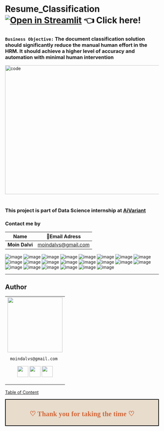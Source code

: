 # Resume_Classification [![Open in Streamlit](http://static.streamlit.io/badges/streamlit_badge_black_white.svg)](https://moindalvs-resume-classification-trail-resume-szy81n.streamlitapp.com/) 👈 Click here!

### **`Business Objective:`** The document classification solution should significantly reduce the manual human effort in the HRM. It should achieve a higher level of accuracy and automation with minimal human intervention

<img align="center" alt="code"  height="422" width="800" src = "https://user-images.githubusercontent.com/99672298/191675777-55a91042-7102-4c1d-be20-fbf744f9029f.gif">

### </br>This project is part of Data Science internship at [AiVariant](https://aivariant.com/)

### **Contact me by**
Name | 💌Email Adress |
| --- | --- |
| **Moin Dalvi** | moindalvs@gmail.com |

![image](https://user-images.githubusercontent.com/99672298/191672886-e0043065-0835-45d9-a8f2-928ab303f1c2.png)
![image](https://user-images.githubusercontent.com/99672298/191672899-54c60a77-30d7-46bb-95cd-0630ddcc3e58.png)
![image](https://user-images.githubusercontent.com/99672298/191673003-0020c3a7-3868-4b06-804d-81c780abb8f4.png)
![image](https://user-images.githubusercontent.com/99672298/191673015-acad1cad-2885-4e79-b575-b9dbe6d4b6b6.png)
![image](https://user-images.githubusercontent.com/99672298/191673031-bd4901b9-c6de-475a-931b-083c5d3e503f.png)
![image](https://user-images.githubusercontent.com/99672298/191673084-c5bd83c1-a777-4f2b-86ec-2fc24aa473ed.png)
![image](https://user-images.githubusercontent.com/99672298/191673098-1a402675-e2a1-4fc8-86ae-103558a93df3.png)
![image](https://user-images.githubusercontent.com/99672298/191673110-c270ffc2-23c6-4d0c-867b-502b4535e223.png)
![image](https://user-images.githubusercontent.com/99672298/191673120-105bec12-c2f0-41d4-a673-ed3c538e4246.png)
![image](https://user-images.githubusercontent.com/99672298/191673139-a901cc7a-4c47-47cf-853a-8a5f7dc5de11.png)
![image](https://user-images.githubusercontent.com/99672298/191673154-84686486-9dbb-46fe-8e02-83f5c068dedb.png)
![image](https://user-images.githubusercontent.com/99672298/191673164-29d0bb53-0231-4a0a-a25b-ca0492e1774a.png)
![image](https://user-images.githubusercontent.com/99672298/191673219-dccd7696-dc81-4495-8bdd-2f8634e53eaf.png)
![image](https://user-images.githubusercontent.com/99672298/191673229-f5a3a1b1-c40e-4e99-9073-67affb624d90.png)
![image](https://user-images.githubusercontent.com/99672298/191673247-c5e819f3-e5ec-4ad3-bcee-f3298a6fc870.png)
![image](https://user-images.githubusercontent.com/99672298/191673260-f7e9f7e1-a4f8-47d2-a6e4-cd2ebb38b699.png)
![image](https://user-images.githubusercontent.com/99672298/191673267-c1d10038-b4d2-4884-b900-a3ca3fad634f.png)
![image](https://user-images.githubusercontent.com/99672298/191673278-30d6655d-1387-4206-a91c-dab9b24b7d94.png)
![image](https://user-images.githubusercontent.com/99672298/191673288-8f9518d0-acb2-49fa-8a3d-53e3ab30fbec.png)
![image](https://user-images.githubusercontent.com/99672298/191673346-a340cddc-3098-4359-9b8f-2f9960903d44.png)
![image](https://user-images.githubusercontent.com/99672298/191673367-a2dd9599-5aac-4202-b184-77b366ac2866.png)
![image](https://user-images.githubusercontent.com/99672298/191673385-d7b44a49-26a1-4828-b4c3-6b261b064944.png)
___

## Author

<table>
<tr>
<td>
     <img src="https://avatars.githubusercontent.com/u/99672298?v=4" width="180"/>
     
     moindalvs@gmail.com

<p align="center">
<a href = "https://github.com/MoinDalvs"><img src = "http://www.iconninja.com/files/241/825/211/round-collaboration-social-github-code-circle-network-icon.svg" width="36" height = "36"/></a>
<a href = "https://twitter.com/DalvsHubot"><img src = "https://www.shareicon.net/download/2016/07/06/107115_media.svg" width="36" height="36"/></a>
<a href = "https://www.linkedin.com/in/moin-dalvi-277b0214a//"><img src = "http://www.iconninja.com/files/863/607/751/network-linkedin-social-connection-circular-circle-media-icon.svg" width="36" height="36"/></a>
</p>
</td>
</tr> 
  </table>

[Table of Content](#0.1)

<div style="display:fill;
            border-radius: false;
            border-style: solid;
            border-color:#000000;
            border-style: false;
            border-width: 2px;
            color:#CF673A;
            font-size:15px;
            font-family: Georgia;
            background-color:#E8DCCC;
            text-align:center;
            letter-spacing:0.1px;
            padding: 0.1em;">

**<h2>♡ Thank you for taking the time ♡**
